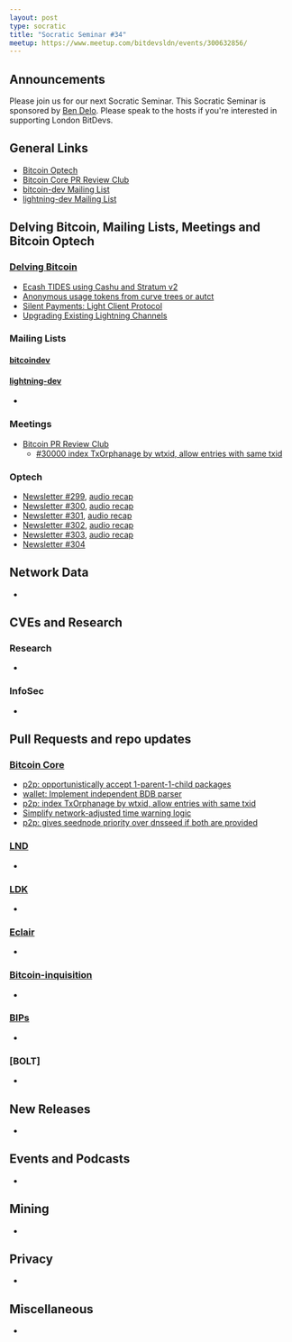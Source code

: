 ```yaml
---
layout: post
type: socratic
title: "Socratic Seminar #34"
meetup: https://www.meetup.com/bitdevsldn/events/300632856/
---
```


## Announcements

Please join us for our next Socratic Seminar. This Socratic Seminar is sponsored by [Ben Delo](https://twitter.com/bendelo).
Please speak to the hosts if you're interested in supporting London BitDevs.

## General Links

* [Bitcoin Optech](https://bitcoinops.org)
* [Bitcoin Core PR Review Club](https://bitcoincore.reviews)
* [bitcoin-dev Mailing List](https://lists.linuxfoundation.org/pipermail/bitcoin-dev)
* [lightning-dev Mailing List](https://lists.linuxfoundation.org/pipermail/lightning-dev)

## Delving Bitcoin, Mailing Lists, Meetings and Bitcoin Optech
### [Delving Bitcoin](https://delvingbitcoin.org/)
- [Ecash TIDES using Cashu and Stratum v2](https://delvingbitcoin.org/t/ecash-tides-using-cashu-and-stratum-v2/)
- [Anonymous usage tokens from curve trees or autct](https://delvingbitcoin.org/t/anonymous-usage-tokens-from-curve-trees-or-autct/)
- [Silent Payments: Light Client Protocol](https://delvingbitcoin.org/t/silent-payments-light-client-protocol/)
- [Upgrading Existing Lightning Channels](https://delvingbitcoin.org/t/upgrading-existing-lightning-channels/)

### Mailing Lists
#### [bitcoindev](https://groups.google.com/g/bitcoindev)

#### [lightning-dev](https://lists.linuxfoundation.org/pipermail/lightning-dev)
-

### Meetings
- [Bitcoin PR Review Club](https://bitcoincore.reviews)
  - [#30000 index TxOrphanage by wtxid, allow entries with same txid](https://bitcoincore.reviews/30000)

### Optech
- [Newsletter #299](https://bitcoinops.org/en/newsletters/2024/04/24/), [audio recap](https://bitcoinops.org/en/podcast/2024/04/25/)
- [Newsletter #300](https://bitcoinops.org/en/newsletters/2024/05/01/), [audio recap](https://bitcoinops.org/en/podcast/2024/05/02/)
- [Newsletter #301](https://bitcoinops.org/en/newsletters/2024/05/08/), [audio recap](https://bitcoinops.org/en/podcast/2024/05/09/)
- [Newsletter #302](https://bitcoinops.org/en/newsletters/2024/05/15/), [audio recap](https://bitcoinops.org/en/podcast/2024/05/16/)
- [Newsletter #303](https://bitcoinops.org/en/newsletters/2024/05/17/), [audio recap](https://bitcoinops.org/en/podcast/2024/05/21/)
- [Newsletter #304](https://bitcoinops.org/en/newsletters/2024/05/24/)

## Network Data
-

## CVEs and Research
### Research
-

### InfoSec
-

## Pull Requests and repo updates
### [Bitcoin Core](https://github.com/bitcoin/bitcoin)
<!--- Link to query merged PRs since YYYY-MM-DD sorted by descending activity: https://github.com/bitcoin/bitcoin/pulls?page=1&q=is%3Apr+is%3Aclosed+merged%3A%3EYYYY-MM-DD+sort%3Acomments-desc -->
- [p2p: opportunistically accept 1-parent-1-child packages](https://github.com/bitcoin/bitcoin/pull/28970)
- [wallet: Implement independent BDB parser](https://github.com/bitcoin/bitcoin/pull/26606)
- [p2p: index TxOrphanage by wtxid, allow entries with same txid](https://github.com/bitcoin/bitcoin/pull/30000)
- [Simplify network-adjusted time warning logic](https://github.com/bitcoin/bitcoin/pull/29623)
- [p2p: gives seednode priority over dnsseed if both are provided](https://github.com/bitcoin/bitcoin/pull/28016)


### [LND](https://github.com/lightningnetwork/lnd)
-

### [LDK](https://github.com/lightningdevkit/rust-lightning)
-

### [Eclair](https://github.com/ACINQ/eclair)
-

### [Bitcoin-inquisition](https://github.com/bitcoin-inquisition/bitcoin)
-

### [BIPs](https://github.com/bitcoin/bips)
-

### [BOLT]
-

## New Releases
-

## Events and Podcasts
-

## Mining
-

## Privacy
-

## Miscellaneous
-
